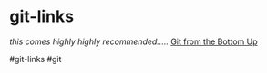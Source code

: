 # git-links
*this comes highly highly recommended.....*
[Git from the Bottom Up](https://jwiegley.github.io/git-from-the-bottom-up/)

#git-links
#git 